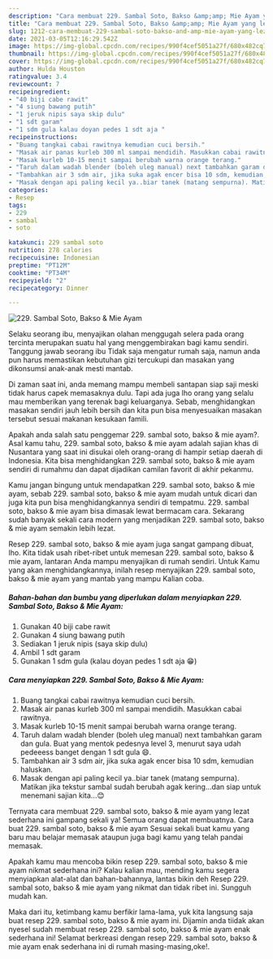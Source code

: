 ```yaml
---
description: "Cara membuat 229. Sambal Soto, Bakso &amp;amp; Mie Ayam yang lezat dan Mudah Dibuat"
title: "Cara membuat 229. Sambal Soto, Bakso &amp;amp; Mie Ayam yang lezat dan Mudah Dibuat"
slug: 1212-cara-membuat-229-sambal-soto-bakso-and-amp-mie-ayam-yang-lezat-dan-mudah-dibuat
date: 2021-03-05T12:16:29.542Z
image: https://img-global.cpcdn.com/recipes/990f4cef5051a27f/680x482cq70/229-sambal-soto-bakso-mie-ayam-foto-resep-utama.jpg
thumbnail: https://img-global.cpcdn.com/recipes/990f4cef5051a27f/680x482cq70/229-sambal-soto-bakso-mie-ayam-foto-resep-utama.jpg
cover: https://img-global.cpcdn.com/recipes/990f4cef5051a27f/680x482cq70/229-sambal-soto-bakso-mie-ayam-foto-resep-utama.jpg
author: Hulda Houston
ratingvalue: 3.4
reviewcount: 7
recipeingredient:
- "40 biji cabe rawit"
- "4 siung bawang putih"
- "1 jeruk nipis saya skip dulu"
- "1 sdt garam"
- "1 sdm gula kalau doyan pedes 1 sdt aja "
recipeinstructions:
- "Buang tangkai cabai rawitnya kemudian cuci bersih."
- "Masak air panas kurleb 300 ml sampai mendidih. Masukkan cabai rawitnya."
- "Masak kurleb 10-15 menit sampai berubah warna orange terang."
- "Taruh dalam wadah blender (boleh uleg manual) next tambahkan garam dan gula. Buat yang mentok pedesnya level 3, menurut saya udah pedeeess banget dengan 1 sdt gula 😄."
- "Tambahkan air 3 sdm air, jika suka agak encer bisa 10 sdm, kemudian haluskan."
- "Masak dengan api paling kecil ya..biar tanek (matang sempurna). Matikan jika tekstur sambal sudah berubah agak kering...dan siap untuk menemani sajian kita...😊"
categories:
- Resep
tags:
- 229
- sambal
- soto

katakunci: 229 sambal soto 
nutrition: 278 calories
recipecuisine: Indonesian
preptime: "PT12M"
cooktime: "PT34M"
recipeyield: "2"
recipecategory: Dinner

---
```



![229. Sambal Soto, Bakso &amp; Mie Ayam](https://img-global.cpcdn.com/recipes/990f4cef5051a27f/680x482cq70/229-sambal-soto-bakso-mie-ayam-foto-resep-utama.jpg)

Selaku seorang ibu, menyajikan olahan menggugah selera pada orang tercinta merupakan suatu hal yang menggembirakan bagi kamu sendiri. Tanggung jawab seorang ibu Tidak saja mengatur rumah saja, namun anda pun harus memastikan kebutuhan gizi tercukupi dan masakan yang dikonsumsi anak-anak mesti mantab.

Di zaman  saat ini, anda memang mampu membeli santapan siap saji meski tidak harus capek memasaknya dulu. Tapi ada juga lho orang yang selalu mau memberikan yang terenak bagi keluarganya. Sebab, menghidangkan masakan sendiri jauh lebih bersih dan kita pun bisa menyesuaikan masakan tersebut sesuai makanan kesukaan famili. 



Apakah anda salah satu penggemar 229. sambal soto, bakso &amp; mie ayam?. Asal kamu tahu, 229. sambal soto, bakso &amp; mie ayam adalah sajian khas di Nusantara yang saat ini disukai oleh orang-orang di hampir setiap daerah di Indonesia. Kita bisa menghidangkan 229. sambal soto, bakso &amp; mie ayam sendiri di rumahmu dan dapat dijadikan camilan favorit di akhir pekanmu.

Kamu jangan bingung untuk mendapatkan 229. sambal soto, bakso &amp; mie ayam, sebab 229. sambal soto, bakso &amp; mie ayam mudah untuk dicari dan juga kita pun bisa menghidangkannya sendiri di tempatmu. 229. sambal soto, bakso &amp; mie ayam bisa dimasak lewat bermacam cara. Sekarang sudah banyak sekali cara modern yang menjadikan 229. sambal soto, bakso &amp; mie ayam semakin lebih lezat.

Resep 229. sambal soto, bakso &amp; mie ayam juga sangat gampang dibuat, lho. Kita tidak usah ribet-ribet untuk memesan 229. sambal soto, bakso &amp; mie ayam, lantaran Anda mampu menyajikan di rumah sendiri. Untuk Kamu yang akan menghidangkannya, inilah resep menyajikan 229. sambal soto, bakso &amp; mie ayam yang mantab yang mampu Kalian coba.

<!--inarticleads1-->

##### Bahan-bahan dan bumbu yang diperlukan dalam menyiapkan 229. Sambal Soto, Bakso &amp; Mie Ayam:

1. Gunakan 40 biji cabe rawit
1. Gunakan 4 siung bawang putih
1. Sediakan 1 jeruk nipis (saya skip dulu)
1. Ambil 1 sdt garam
1. Gunakan 1 sdm gula (kalau doyan pedes 1 sdt aja 😁)




<!--inarticleads2-->

##### Cara menyiapkan 229. Sambal Soto, Bakso &amp; Mie Ayam:

1. Buang tangkai cabai rawitnya kemudian cuci bersih.
1. Masak air panas kurleb 300 ml sampai mendidih. Masukkan cabai rawitnya.
1. Masak kurleb 10-15 menit sampai berubah warna orange terang.
1. Taruh dalam wadah blender (boleh uleg manual) next tambahkan garam dan gula. Buat yang mentok pedesnya level 3, menurut saya udah pedeeess banget dengan 1 sdt gula 😄.
1. Tambahkan air 3 sdm air, jika suka agak encer bisa 10 sdm, kemudian haluskan.
1. Masak dengan api paling kecil ya..biar tanek (matang sempurna). Matikan jika tekstur sambal sudah berubah agak kering...dan siap untuk menemani sajian kita...😊




Ternyata cara membuat 229. sambal soto, bakso &amp; mie ayam yang lezat sederhana ini gampang sekali ya! Semua orang dapat membuatnya. Cara buat 229. sambal soto, bakso &amp; mie ayam Sesuai sekali buat kamu yang baru mau belajar memasak ataupun juga bagi kamu yang telah pandai memasak.

Apakah kamu mau mencoba bikin resep 229. sambal soto, bakso &amp; mie ayam nikmat sederhana ini? Kalau kalian mau, mending kamu segera menyiapkan alat-alat dan bahan-bahannya, lantas bikin deh Resep 229. sambal soto, bakso &amp; mie ayam yang nikmat dan tidak ribet ini. Sungguh mudah kan. 

Maka dari itu, ketimbang kamu berfikir lama-lama, yuk kita langsung saja buat resep 229. sambal soto, bakso &amp; mie ayam ini. Dijamin anda tiidak akan nyesel sudah membuat resep 229. sambal soto, bakso &amp; mie ayam enak sederhana ini! Selamat berkreasi dengan resep 229. sambal soto, bakso &amp; mie ayam enak sederhana ini di rumah masing-masing,oke!.


